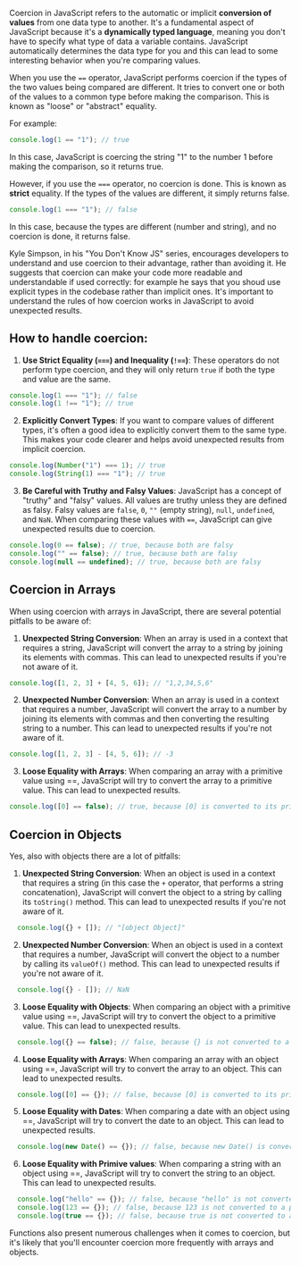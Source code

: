 Coercion in JavaScript refers to the automatic or implicit **conversion of values** from one data type to another. It's a fundamental aspect of JavaScript because it's a __dynamically typed language__, meaning you don't have to specify what type of data a variable contains. JavaScript automatically determines the data type for you and this can lead to some interesting behavior when you're comparing values.

When you use the `==` operator, JavaScript performs coercion if the types of the two values being compared are different. It tries to convert one or both of the values to a common type before making the comparison. This is known as "loose" or "abstract" equality.

For example:

```javascript
console.log(1 == "1"); // true
```

In this case, JavaScript is coercing the string "1" to the number 1 before making the comparison, so it returns true.

However, if you use the `===` operator, no coercion is done. This is known as **strict** equality. If the types of the values are different, it simply returns false.

```javascript
console.log(1 === "1"); // false
```

In this case, because the types are different (number and string), and no coercion is done, it returns false. <br/>

Kyle Simpson, in his "You Don't Know JS" series, encourages developers to understand and use coercion to their advantage, rather than avoiding it. He suggests that coercion can make your code more readable and understandable if used correctly: for example he says that you shoud use explicit types in the codebase rather than implicit ones. 
It's important to understand the rules of how coercion works in JavaScript to avoid unexpected results.

## How to handle coercion:

1. **Use Strict Equality (`===`) and Inequality (`!==`)**: These operators do not perform type coercion, and they will only return `true` if both the type and value are the same.
  ```javascript
  console.log(1 === "1"); // false
  console.log(1 !== "1"); // true
  ```

2. **Explicitly Convert Types**: If you want to compare values of different types, it's often a good idea to explicitly convert them to the same type. This makes your code clearer and helps avoid unexpected results from implicit coercion.
  ```javascript
  console.log(Number("1") === 1); // true
  console.log(String(1) === "1"); // true
  ```

3. **Be Careful with Truthy and Falsy Values**: JavaScript has a concept of "truthy" and "falsy" values. All values are truthy unless they are defined as falsy. Falsy values are `false`, `0`, `""` (empty string), `null`, `undefined`, and `NaN`. When comparing these values with `==`, JavaScript can give unexpected results due to coercion.
  ```javascript
  console.log(0 == false); // true, because both are falsy
  console.log("" == false); // true, because both are falsy
  console.log(null == undefined); // true, because both are falsy
  ```

## Coercion in Arrays
When using coercion with arrays in JavaScript, there are several potential pitfalls to be aware of: <br/>
1. **Unexpected String Conversion**: When an array is used in a context that requires a string, JavaScript will convert the array to a string by joining its elements with commas. This can lead to unexpected results if you're not aware of it.
  ```javascript
  console.log([1, 2, 3] + [4, 5, 6]); // "1,2,34,5,6"
  ```
2. **Unexpected Number Conversion**: When an array is used in a context that requires a number, JavaScript will convert the array to a number by joining its elements with commas and then converting the resulting string to a number. This can lead to unexpected results if you're not aware of it.
  ```javascript
  console.log([1, 2, 3] - [4, 5, 6]); // -3
  ```
3. **Loose Equality with Arrays**: When comparing an array with a primitive value using ==, JavaScript will try to convert the array to a primitive value. This can lead to unexpected results.
  ```javascript
  console.log([0] == false); // true, because [0] is converted to its primitive value "0"
  ``` 

## Coercion in Objects
Yes, also with objects there are a lot of pitfalls: <br/>
1. **Unexpected String Conversion**: When an object is used in a context that requires a string (in this case the `+` operator, that performs a string concatenation), JavaScript will convert the object to a string by calling its `toString()` method. This can lead to unexpected results if you're not aware of it.
  ```javascript
    console.log({} + []); // "[object Object]"
  ```
2. **Unexpected Number Conversion**: When an object is used in a context that requires a number, JavaScript will convert the object to a number by calling its `valueOf()` method. This can lead to unexpected results if you're not aware of it.
  ```javascript
    console.log({} - []); // NaN
  ```
3. **Loose Equality with Objects**: When comparing an object with a primitive value using ==, JavaScript will try to convert the object to a primitive value. This can lead to unexpected results.
  ```javascript
    console.log({} == false); // false, because {} is not converted to a primitive value
  ```
4. **Loose Equality with Arrays**: When comparing an array with an object using ==, JavaScript will try to convert the array to an object. This can lead to unexpected results.
  ```javascript
    console.log([0] == {}); // false, because [0] is converted to its primitive value "0"
  ```
5. **Loose Equality with Dates**: When comparing a date with an object using ==, JavaScript will try to convert the date to an object. This can lead to unexpected results.
  ```javascript
    console.log(new Date() == {}); // false, because new Date() is converted to its primitive value "0"
  ```
6. **Loose Equality with Primive values**: When comparing a string with an object using ==, JavaScript will try to convert the string to an object. This can lead to unexpected results.
  ```javascript
    console.log("hello" == {}); // false, because "hello" is not converted to a primitive value
    console.log(123 == {}); // false, because 123 is not converted to a primitive value
    console.log(true == {}); // false, because true is not converted to a primitive value
  ```

Functions also present numerous challenges when it comes to coercion, but it's likely that you'll encounter coercion more frequently with arrays and objects.
